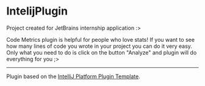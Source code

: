 # IntelijPlugin
Project created for JetBrains internship application :>

<!-- Plugin description -->
Code Metrics plugin is helpful for people who love stats!
If you want to see how many lines of code you wrote in your project you can do it very easy.
Only what you need to do is click on the button "Analyze" and plugin will do everything for you ;>
<!-- Plugin description end -->

---
Plugin based on the [IntelliJ Platform Plugin Template][template].

[template]: https://github.com/JetBrains/intellij-platform-plugin-template

